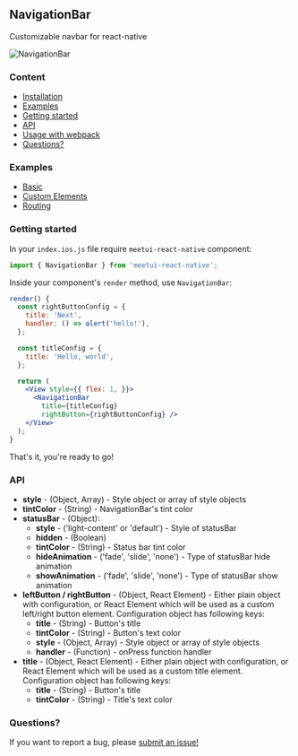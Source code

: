 ## NavigationBar
Customizable navbar for react-native

![NavigationBar](http://t.cn/R5RWvPY)

### Content
- [Installation](#installation)
- [Examples](#examples)
- [Getting started](#getting-started)
- [API](#api)
- [Usage with webpack](#usage-with-webpack)
- [Questions?](#questions)

### Examples
- [Basic](https://github.com/zhiquan-yu/react-native-navbar/tree/master/examples/Basic)
- [Custom Elements](https://github.com/zhiquan-yu/react-native-navbar/tree/master/examples/CustomElements)
- [Routing](https://github.com/zhiquan-yu/react-native-navbar/tree/master/examples/Routing)

### Getting started
In your `index.ios.js` file require `meetui-react-native` component:
```jsx
import { NavigationBar } from 'meetui-react-native';
```
Inside your component's `render` method, use `NavigationBar`:
```jsx
render() {
  const rightButtonConfig = {
    title: 'Next',
    handler: () => alert('hello!'),
  };

  const titleConfig = {
    title: 'Hello, world',
  };

  return (
    <View style={{ flex: 1, }}>
      <NavigationBar
        title={titleConfig}
        rightButton={rightButtonConfig} />
    </View>
  );
}
```

That's it, you're ready to go!

### API
- **style** - (Object, Array) - Style object or array of style objects
- **tintColor** - (String) - NavigationBar's tint color
- **statusBar** - (Object):
  - **style** - ('light-content' or 'default') - Style of statusBar
  - **hidden** - (Boolean)
  - **tintColor** - (String) - Status bar tint color
  - **hideAnimation** - ('fade', 'slide', 'none') - Type of statusBar hide animation
  - **showAnimation** - ('fade', 'slide', 'none') - Type of statusBar show animation
- **leftButton / rightButton** - (Object, React Element) - Either plain object with configuration, or React Element which will be used as a custom left/right button element. Configuration object has following keys:
  - **title** - (String) - Button's title
  - **tintColor** - (String) - Button's text color
  - **style** - (Object, Array) - Style object or array of style objects
  - **handler** - (Function) - onPress function handler
- **title** - (Object, React Element) - Either plain object with configuration, or React Element which will be used as a custom title element. Configuration object has following keys:
  - **title** - (String) - Button's title
  - **tintColor** - (String) - Title's text color

### Questions?
If you want to report a bug, please [submit an issue!](https://github.com/zhiquan-yu/react-native-navbar/issues/new)
